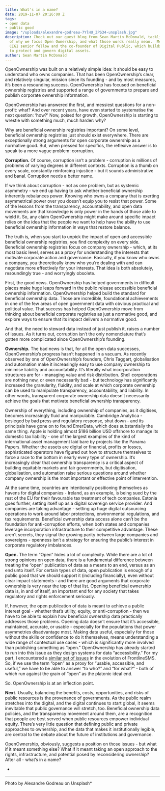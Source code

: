 ```yaml
---
title: What's in a name?
date: 2019-11-07 20:26:00 Z
tags:
- open data
- public good
image: "/uploads/alexandre-godreau-7YlHU_ZPS34-unsplash.jpg"
description: Check out our guest blog from Sean Martin McDonald, tackling the questions
  of why we focus Open Ownership, and what those words really mean.  McDonald is a
  CIGI senior fellow and the co-founder of Digital Public, which builds legal trusts
  to protect and govern digital assets.
author: Sean Martin McDonald
---
```


OpenOwnership was built on a relatively simple idea: it should be easy to understand who owns companies. That has been OpenOwnership’s clear, and relatively singular, mission since its founding - and by most measures, it’s been a resounding success. OpenOwnership has focused on beneficial ownership registries and supported a range of governments to prepare and publish corporate ownership information. 
 
OpenOwnership has answered the first, and messiest questions for a non-profit: what? And over recent years, have even started to systematise the next question: ‘how?’ Now, poised for growth, OpenOwnership is starting to wrestle with something much, much harder: why? 
 
Why are beneficial ownership registries important? On some level, beneficial ownership registries just should exist everywhere. There are exceptionally strong arguments for open corporate ownership as a normative good. But, when pressed for specifics, the reflexive answer is to speak to a more vague problem: corruption. 
 
**Corruption.**
Of course, corruption isn’t a problem - corruption is millions of problems of varying degrees in different contexts. Corruption is a thumb on every scale, constantly reinforcing injustice - but it sounds administrative and banal. Corruption needs a better name.  
 
If we think about corruption - not as one problem, but as systemic asymmetry - we end up having to ask whether beneficial ownership inherently rebalances power. Knowing who owns a company that is exerting asymmetrical power over you doesn’t equip you to resist that power. Some of the lessons from the transparency, accountability, and open data movements are that knowledge is only power in the hands of those able to wield it. So, any claim OpenOwnership might make around specific impact relies on the idea that the people we want to help have the ability to use beneficial ownership information in ways that restore balance.
 
The truth is, when you start to unpick the impact of open and accessible beneficial ownership registries, you find complexity on every side. Beneficial ownership registries focus on company ownership - which, at its most basic level, serves as a proxy for understanding the interests that motivate corporate action and governance. Basically, if you know who owns a company, you theoretically know who you’re dealing with and can negotiate more effectively for your interests. That idea is both absolutely, resoundingly true - and worryingly obsolete.
 
First, the good news. OpenOwnership has helped governments in difficult places make huge leaps forward in the public release accessible beneficial ownership information. OpenOwnership helped build the standard for beneficial ownership data. Those are incredible, foundational achievements in one of the few areas of open government data with obvious practical and political value. That success has helped OpenOwnership move from thinking about beneficial corporate registries as just a normative good, and explore ways to ensure that its impact delivers a normative good. 
 
And that, the need to steward data instead of just publish it, raises a number of issues. As it turns out, corruption isn’t the only nomenclature that’s gotten more complicated since OpenOwnership’s founding. 
 
**Ownership.**
The bad news is that, for all the open data successes, OpenOwnership’s progress hasn’t happened in a vacuum. As recently observed by one of OpenOwnership’s founders, Chris Taggart, globalisation and automation make it increasingly easy to use company ownership to minimise liability and accountability. It’s literally what incorporation structures are for - managing value and risk distribution. Shell corporations are nothing new, or even necessarily bad - but technology has significantly increased the granularity, fluidity, and scale at which corporate ownership can be used to manipulate transparency, accountability, and liability. In other words, transparent corporate ownership data doesn’t necessarily achieve the goals that motivate beneficial ownership transparency.
 
Ownership of everything, including ownership of companies, as it digitises, becomes increasingly fluid and manipulable. Cambridge Analytica - besieged by bad press and regulatory response, shut down - and its principals have gone on to found EmerData, which does substantially the same thing. Apple is holding almost $186 billion USD offshore to manage its domestic tax liability - one of the largest examples of the kind of international asset management laid bare by projects like the Panama Papers. Whether the assets are digital or financial, profits or losses, sophisticated operators have figured out how to structure themselves to force a race to the bottom in nearly every type of ownership. It’s increasingly clear that ownership transparency is a critical aspect of building equitable markets and fair governments, but digitisation, globalisation, and automation raise serious questions around whether company ownership is the most important or effective point of intervention. 
 
At the same time, countries are intentionally positioning themselves as havens for digital companies - Ireland, as an example, is being sued by the rest of the EU for their favourable tax treatment of tech companies. Estonia goes further, setting itself up as a digital sovereign service provider. And companies are taking advantage - setting up huge digital outsourcing operations to work around labor protections, environmental regulations, and tax requirements. Beneficial ownership data access alone can’t be the foundation for anti-corruption efforts, when both states and companies leverage incorporation infrastructure to their competitive advantage. These aren’t secrets, they signal the growing parity between large companies and sovereigns - openness isn’t a strategy for ensuring the public’s interest in corporate regulatory imbalances. 
 
**Open.**
The term “Open” hides a lot of complexity. While there are a lot of strong opinions on open data, there is a fundamental difference between treating the “open” publication of data as a means to an end, versus as an end unto itself. For certain types of data, open publication is enough of a public good that we should support it (including financially), even without clear impact statements - and there are good arguments that corporate ownership is very near the top of that list. Opening beneficial ownership data is, in and of itself, an important end for any society that takes regulatory and rights enforcement seriously. 
 
If, however, the open publication of data is meant to achieve a public interest goal - whether that’s utility, equity, or anti-corruption - then we have to be able to explain how beneficial ownership data practically addresses those problems. Opening data doesn’t ensure that it’s accessible, maintained, accurate, or usable - especially for the populations that power asymmetries disadvantage most. Making data useful, especially for those without the skills or confidence to do it themselves, means understanding a wide range of contextual use cases - which is significantly more involved than publishing something as “open.” OpenOwnership has already started to run into this issue as they design systems for data “accessibility.” For my part, I encountered a [similar set of issues](https://opensource.com/life/15/3/frontlinesms-humanitarian-foss) in the evolution of FrontlineSMS. So, if we use the term “open” as a proxy for “usable, accessible, and useful,” we have to be able to answer “to who?” and “for what?” - both of which run against the grain of “open” as the platonic ideal end.  

So. OpenOwnership is at an inflection point.
 
**Next.**
Usually, balancing the benefits, costs, opportunities, and risks of public resources is the provenance of governments. As the public realm stretches into the digital, and the digital continues to start global, it seems inevitable that public governance will stretch, too. Beneficial ownership data policies, and the transparency movement around them, are a recognition that people are best served when public resources empower individual equity. There’s very little question that defining public and private approaches to ownership, and the data that makes it institutionally legible, are central to the debate about the future of institutions and governance. 

OpenOwnership, obviously, suggests a position on those issues - but what if it meant something else? What if it meant taking an open approach to the rights, infrastructure, and potential posed by reconsidering ownership? After all - what’s in a name?



*
----
Photo by Alexandre Godreau on Unsplash*
